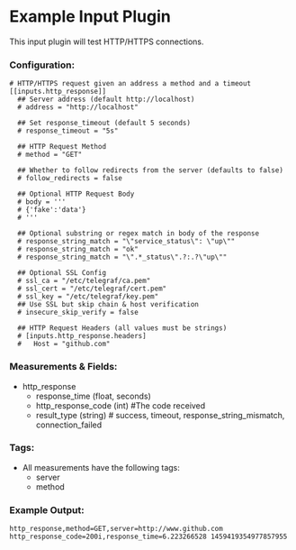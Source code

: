 # Example Input Plugin

This input plugin will test HTTP/HTTPS connections.

### Configuration:

```
# HTTP/HTTPS request given an address a method and a timeout
[[inputs.http_response]]
  ## Server address (default http://localhost)
  # address = "http://localhost"

  ## Set response_timeout (default 5 seconds)
  # response_timeout = "5s"

  ## HTTP Request Method
  # method = "GET"

  ## Whether to follow redirects from the server (defaults to false)
  # follow_redirects = false

  ## Optional HTTP Request Body
  # body = '''
  # {'fake':'data'}
  # '''

  ## Optional substring or regex match in body of the response
  # response_string_match = "\"service_status\": \"up\""
  # response_string_match = "ok"
  # response_string_match = "\".*_status\".?:.?\"up\""

  ## Optional SSL Config
  # ssl_ca = "/etc/telegraf/ca.pem"
  # ssl_cert = "/etc/telegraf/cert.pem"
  # ssl_key = "/etc/telegraf/key.pem"
  ## Use SSL but skip chain & host verification
  # insecure_skip_verify = false

  ## HTTP Request Headers (all values must be strings)
  # [inputs.http_response.headers]
  #   Host = "github.com"
```

### Measurements & Fields:

- http_response
    - response_time (float, seconds)
    - http_response_code (int) #The code received
	- result_type (string) # success, timeout, response_string_mismatch, connection_failed

### Tags:

- All measurements have the following tags:
    - server
    - method

### Example Output:

```
http_response,method=GET,server=http://www.github.com http_response_code=200i,response_time=6.223266528 1459419354977857955
```
